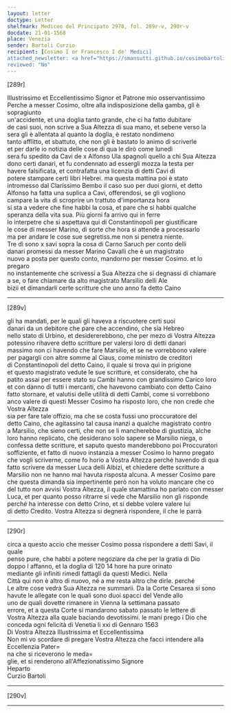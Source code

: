 ```yaml
---
layout: letter
doctype: Letter
shelfmark: Mediceo del Principato 2978, fol. 289r-v, 290r-v
docdate: 21-01-1568
place: Venezia
sender: Bartoli Curzio
recipient: [Cosimo I or Francesco I de' Medici]
attached_newsletter: <a href="https://smansutti.github.io/cosimobartoli/texts/3080_002/">3080_002</a>
reviewed: "No"
---
```


[289r]  
  
  
Illustrissimo et Eccellentissimo Signor et Patrone mio osservantissimo  
Perche a messer Cosimo, oltre alla indisposizione della gamba, gli è sopragiunto  
un'accidente, et una doglia tanto grande, che ci ha fatto dubitare  
de casi suoi, non scrive a Sua Altezza di sua mano, et sebene verso la  
sera gli è allentata al quanto la doglia, è restato nondimeno  
tanto afflitto, et sbattuto, che non gli è bastato lo animo di scriverle  
et per darle io notizia delle cose di qua le dirò come lunedì  
sera fu spedito da Cavi de x Alfonso Ula spagnoli quello a chi Sua Altezza  
dono certi danari, et fu condennato ad essergli mozza la testa per  
havere falsificata, et contrafatta una licenzia di detti Cavi di  
potere stampare certi libri Hebrei. ma questa mattina poi è stato  
intromesso dal Clarissimo Bembo il caso suo per duoi giorni, et detto  
Alfonso ha fatta una suplica a Cavi, offerendosi, se gli vogliono  
campare la vita di scroprire un trattuto d'importanza hora  
si sta a vedere che fine habbi la cosa, et pare che si habbi qualche  
speranza della vita sua. Più giorni fa arrivo qui in ferre  
lo interpetre che si aspettava qui di Constantinopoli per giustificare  
le cose di messer Marino, di sorte che hora si attende a processarlo  
ma per andare le cose sue segretiss.me non si penetra niente.  
Tre dì sono x savi sopra la cosa di Carno Saruch per conto delli  
danari promessi da messer Marino Cavalli che è un magistrato  
nuovo a posta per questo conto, mandorno per messer Cosimo. et lo pregaro  
no instantemente che scrivessi a Sua Altezza che si degnassi di chiamare  
a se, o fare chiamare da alto magistrato Marsilio delli Ale  
bizii et dimandarli certe scritture che uno anno fa detto Caino  
  
---  

[289v]  
  
  
gli ha mandati, per le quali gli haveva a riscuotere certi suoi  
danari da un debitore che pare che accendino, che sia Hebreo  
nello stato di Urbino, et desidererebbono, che per mezo di Vostra Altezza  
potessino rihavere detto scritture per valersi loro di detti danari  
massimo non ci havendo che fare Marsilio, et se ne vorrebbono valere  
per pagargli con altre somme al Ciaus, come ministro de creditori  
di Constantinopoli del detto Caino, il quale si trova qui in prigione  
et questo magistrato vedute le sue scritture, et considerato, che ha  
patito assai per essere stato su Cambi hanno con grandissimo Carico loro  
et con danno di tutti i mercanti, che havevono cambiato con detto Caino  
fatto stornare, et valutisi delle utilità di detti Cambi, come si vorrebbono  
anco valere di questi Messer Cosimo ha risposto loro, che non crede che Vostra Altezza  
sia per fare tale offizio, ma che se costa fussi uno proccuratore del  
detto Caino, che agitassino tal causa inanzi a qualche magistrato contro  
a Marsilio, che sieno certi, che non se li mancherebbe di giustizia, alche  
loro hanno replicato, che desiderano solo sapere se Marsilio niega, o  
confessa dette scritture, et saputo questo manderebbono poi Proccuratori  
soffiziente, et fatto di nuovo instanzia a messer Cosimo lo hanno pregato  
che vogli scriverne, come fo horio a Vostra Altezza perché havendo di qua  
fatto scrivere da messer Luca delli Albizi, et chiedere dette scritture a  
Marsilio non ne hanno mai havuta risposta alcuna. A messer Cosimo pare  
che questa dimanda sia impertinente però non ha voluto mancare che co  
del tutto non avvisi Vostra Altezza, il quale stamattina ho parlato con messer  
Luca, et per quanto posso ritrarre si vede che Marsilio non gli risponde  
perché ha interesse con detto Crino, et si debbe volere valere lui  
di detto Credito. Vostra Altezza si degnerà rispondere, il che le parrà  
  
---  

[290r]  
  
  
circa a questo accio che messer Cosimo possa rispondere a detti Savi, il quale  
penso pure, che habbi a potere negoziare da che per la gratia di Dio  
doppo l affanno, et la doglia di 120 14 hore ha pure orinato  
mediante gli infiniti rimedi fattagli da questi Medici. Nella  
Città qui non è altro di nuovo, né a me resta altro che dirle. perché  
Le altre cose vedrà Sua Altezza ne summarii. Da la Corte Cesarea si sono  
havute le allegate con le quali sono duoi spacci del Vende allo  
uno de quali dovette rimanere in Vienna la settimana passato  
errore, et a questa Corte si mandarono sabato passato le lettere di  
Vostra Altezza alla quale baciando devotissimi. le mani prego i Dio che  
conceda ogni felicità di Venetia li xxi di Gennaro 1563  
Di Vostra Altezza Illustrissima et Eccellentissima  
Non mi vo scordare di pregare Vostra Altezza che facci intendere alla Eccellenzia Pater=  
na che si riceverono le meda=  
glie, et si renderono all'Affezionatissimo Signore  
Heparto  
Curzio Bartoli  
  
---  

[290v]  
  
  
  
---  

